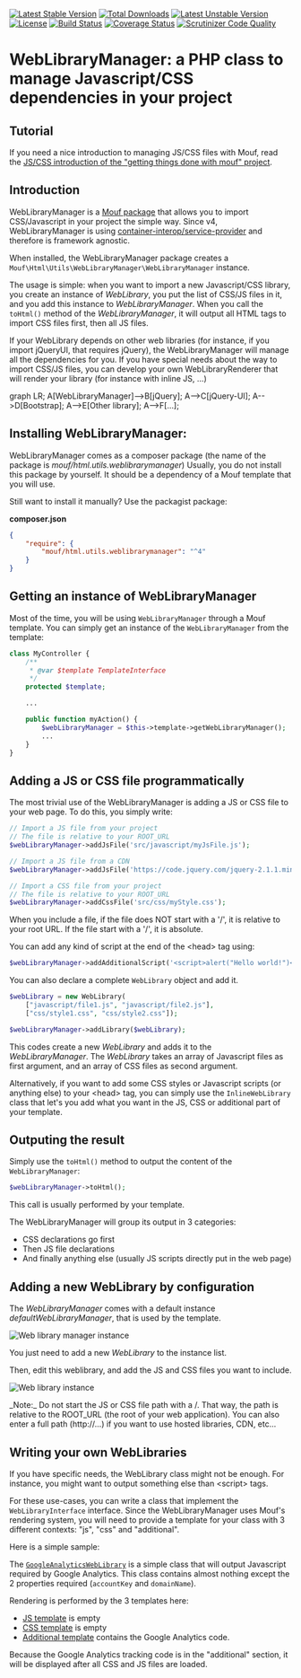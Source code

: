 [![Latest Stable Version](https://poser.pugx.org/mouf/html.utils.weblibrarymanager/v/stable.svg)](https://packagist.org/packages/mouf/html.utils.weblibrarymanager)
[![Total Downloads](https://poser.pugx.org/mouf/html.utils.weblibrarymanager/downloads.svg)](https://packagist.org/packages/mouf/html.utils.weblibrarymanager)
[![Latest Unstable Version](https://poser.pugx.org/mouf/html.utils.weblibrarymanager/v/unstable.svg)](https://packagist.org/packages/mouf/html.utils.weblibrarymanager)
[![License](https://poser.pugx.org/mouf/html.utils.weblibrarymanager/license.svg)](https://packagist.org/packages/mouf/html.utils.weblibrarymanager)
[![Build Status](https://travis-ci.org/thecodingmachine/html.utils.weblibrarymanager.svg?branch=4.0)](https://travis-ci.org/thecodingmachine/html.utils.weblibrarymanager)
[![Coverage Status](https://coveralls.io/repos/thecodingmachine/html.utils.weblibrarymanager/badge.svg?branch=4.0&service=github)](https://coveralls.io/github/thecodingmachine/html.utils.weblibrarymanager?branch=4.0)
[![Scrutinizer Code Quality](https://scrutinizer-ci.com/g/thecodingmachine/html.utils.weblibrarymanager/badges/quality-score.png?b=4.0)](https://scrutinizer-ci.com/g/thecodingmachine/html.utils.weblibrarymanager/?branch=4.0)

WebLibraryManager: a PHP class to manage Javascript/CSS dependencies in your project
====================================================================================

Tutorial
--------

If you need a nice introduction to managing JS/CSS files with Mouf, read the [JS/CSS introduction of the "getting things done with mouf" project](http://mouf-php.com/packages/mouf/getting-things-done-basic-edition/doc/adding_js_and_css_files.md).

Introduction
------------

WebLibraryManager is a [Mouf package](http://mouf-php.com) that allows you to import CSS/Javascript in your project the simple way.
Since v4, WebLibraryManager is using [container-interop/service-provider](https://github.com/container-interop/service-provider) and therefore is framework agnostic.

When installed, the WebLibraryManager package creates a `Mouf\Html\Utils\WebLibraryManager\WebLibraryManager` instance.

The usage is simple: when you want to import a new Javascript/CSS library, you create an instance of *WebLibrary*, you put the list of CSS/JS files in it, and you add this instance to *WebLibraryManager*.
When you call the `toHtml()` method of the *WebLibraryManager*, it will output all HTML tags to import CSS files first, then all JS files.

If your WebLibrary depends on other web libraries (for instance, if you import jQueryUI, that requires jQuery), the WebLibraryManager will manage all the dependencies for you.
If you have special needs about the way to import CSS/JS files, you can develop your own WebLibraryRenderer that will render your library (for instance with inline JS, ...)

<script src="http://www.sveido.com/mermaid/dist/mermaid.full.min.js"></script>
<style>
g.label {
	color: #333;
}
</style>
<div class="mermaid">
graph LR;
    A[WebLibraryManager]-->B[jQuery];
    A-->C[jQuery-UI];
    A-->D[Bootstrap];
    A-->E[Other library];
    A-->F[...];
</div>

Installing WebLibraryManager:
-----------------------------

WebLibraryManager comes as a composer package (the name of the package is *mouf/html.utils.weblibrarymanager*)
Usually, you do not install this package by yourself. It should be a dependency of a Mouf template that you will use.

Still want to install it manually? Use the packagist package:

**composer.json**
```json
{
    "require": {
        "mouf/html.utils.weblibrarymanager": "^4"
    }
}
```

Getting an instance of WebLibraryManager
----------------------------------------

Most of the time, you will be using `WebLibraryManager` through a Mouf template.
You can simply get an instance of the `WebLibraryManager` from the template:

```php
class MyController {
	/**
	 * @var $template TemplateInterface
	 */
	protected $template;

	...

	public function myAction() {
		$webLibraryManager = $this->template->getWebLibraryManager();
		...
	}
}
```

Adding a JS or CSS file programmatically
----------------------------------------
The most trivial use of the WebLibraryManager is adding a JS or CSS file to your web page.
To do this, you simply write:

```php
// Import a JS file from your project
// The file is relative to your ROOT_URL
$webLibraryManager->addJsFile('src/javascript/myJsFile.js');

// Import a JS file from a CDN
$webLibraryManager->addJsFile('https://code.jquery.com/jquery-2.1.1.min.js');
```

```php
// Import a CSS file from your project
// The file is relative to your ROOT_URL
$webLibraryManager->addCssFile('src/css/myStyle.css');
```

<div class="alert alert-info">When you include a file, if the file does NOT start with a '/', it is relative to your root URL.
If the file start with a '/', it is absolute.</div>

You can add any kind of script at the end of the &lt;head&gt; tag using:

```php
$webLibraryManager->addAdditionalScript('<script>alert("Hello world!")</script>');
```


You can also declare a complete `WebLibrary` object and add it.

```php
$webLibrary = new WebLibrary(
	["javascript/file1.js", "javascript/file2.js"],
	["css/style1.css", "css/style2.css"]);

$webLibraryManager->addLibrary($webLibrary);
```

This codes create a new *WebLibrary* and adds it to the *WebLibraryManager*.
The *WebLibrary* takes an array of Javascript files as first argument, and an array
of CSS files as second argument.

Alternatively, if you want to add some CSS styles or Javascript scripts (or anything else) to your &lt;head&gt; tag,
you can simply use the `InlineWebLibrary` class that let's you add what you want in the JS, CSS or additional part
of your template.

Outputing the result
--------------------

Simply use the `toHtml()` method to output the content of the `WebLibraryManager`:

```php
$webLibraryManager->toHtml();
```

This call is usually performed by your template.

The WebLibraryManager will group its output in 3 categories:

- CSS declarations go first
- Then JS file declarations
- And finally anything else (usually JS scripts directly put in the web page)

Adding a new WebLibrary by configuration
----------------------------------------
The _WebLibraryManager_ comes with a default instance *defaultWebLibraryManager*, that is used by the template.

![Web library manager instance](doc/images/defaultWebLibraryManager.png)

You just need to add a new *WebLibrary* to the instance list.

Then, edit this weblibrary, and add the JS and CSS files you want to include.

![Web library instance](doc/images/weblibrary.png)

<div class="alert">_Note:_ Do not start the JS or CSS file path with a /. That way, the path is relative to the
ROOT_URL (the root of your web application). You can also enter a full path (http://...) if you want to
use hosted libraries, CDN, etc...</div>

Writing your own WebLibraries
-----------------------------
If you have specific needs, the WebLibrary class might not be enough.
For instance, you might want to output something else than &lt;script&gt; tags.

For these use-cases, you can write a class that implement the `WebLibraryInterface` interface.
Since the WebLibraryManager uses Mouf's rendering system, you will need to provide a template for
your class with 3 different contexts: "js", "css" and "additional".

Here is a simple sample:

The [`GoogleAnalyticsWebLibrary`](https://github.com/thecodingmachine/modules.google-analytics/blob/4.0/src/Mouf/Modules/GoogleAnalytics/GoogleAnalyticsWebLibrary.php#L16)
is a simple class that will output Javascript required by Google Analytics.
This class contains almost nothing except the 2 properties required (`accountKey` and `domainName`).

Rendering is performed by the 3 templates here:

- [JS template](https://github.com/thecodingmachine/modules.google-analytics/blob/4.0/src/templates/Mouf/Modules/GoogleAnalytics/GoogleAnalyticsWebLibrary__js.php) is empty
- [CSS template](https://github.com/thecodingmachine/modules.google-analytics/blob/4.0/src/templates/Mouf/Modules/GoogleAnalytics/GoogleAnalyticsWebLibrary__css.php) is empty
- [Additional template](https://github.com/thecodingmachine/modules.google-analytics/blob/4.0/src/templates/Mouf/Modules/GoogleAnalytics/GoogleAnalyticsWebLibrary__additional.php) contains the Google Analytics code.

Because the Google Analytics tracking code is in the "additional" section, it will be displayed after all CSS and JS files are loaded.
